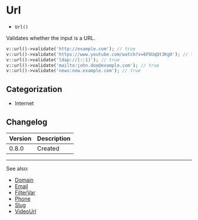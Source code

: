 # Url

- `Url()`

Validates whether the input is a URL.

```php
v::url()->validate('http://example.com'); // true
v::url()->validate('https://www.youtube.com/watch?v=6FOUqQt3Kg0'); // true
v::url()->validate('ldap://[::1]'); // true
v::url()->validate('mailto:john.doe@example.com'); // true
v::url()->validate('news:new.example.com'); // true
```

## Categorization

- Internet

## Changelog

Version | Description
--------|-------------
  0.8.0 | Created

***
See also:

- [Domain](Domain.md)
- [Email](Email.md)
- [FilterVar](FilterVar.md)
- [Phone](Phone.md)
- [Slug](Slug.md)
- [VideoUrl](VideoUrl.md)
